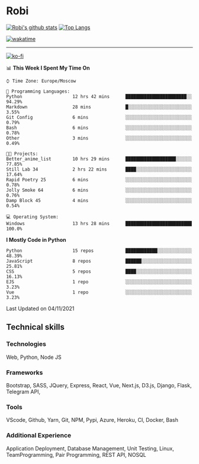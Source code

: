 # Robi

[![Robi's github stats](https://github-readme-stats-lime-theta.vercel.app/api?username=robimez&count_private=true&show_icons=true&theme=dark)](https://github.com/RobiMez)
[![Top Langs](https://github-readme-stats-lime-theta.vercel.app/api/top-langs/?username=robimez&layout=compact)](https://github.com/robimez)

[![wakatime](https://wakatime.com/badge/user/b864c643-d1a3-41f5-9e0f-8ecf20a95c65.svg)](https://wakatime.com/@b864c643-d1a3-41f5-9e0f-8ecf20a95c65)

---
[![ko-fi](https://ko-fi.com/img/githubbutton_sm.svg)](https://ko-fi.com/K3K74LSLU)

<!--START_SECTION:waka-->
📊 **This Week I Spent My Time On** 

```text
⌚︎ Time Zone: Europe/Moscow

💬 Programming Languages: 
Python                   12 hrs 42 mins      ███████████████████████░░   94.29% 
Markdown                 28 mins             █░░░░░░░░░░░░░░░░░░░░░░░░   3.55% 
Git Config               6 mins              ░░░░░░░░░░░░░░░░░░░░░░░░░   0.79% 
Bash                     6 mins              ░░░░░░░░░░░░░░░░░░░░░░░░░   0.78% 
Other                    3 mins              ░░░░░░░░░░░░░░░░░░░░░░░░░   0.49%

🐱‍💻 Projects: 
Better_anime_list        10 hrs 29 mins      ███████████████████░░░░░░   77.85% 
Still Lab 34             2 hrs 22 mins       ████░░░░░░░░░░░░░░░░░░░░░   17.64% 
Rapid Poetry 25          6 mins              ░░░░░░░░░░░░░░░░░░░░░░░░░   0.78% 
Jolly Smoke 64           6 mins              ░░░░░░░░░░░░░░░░░░░░░░░░░   0.76% 
Damp Block 45            4 mins              ░░░░░░░░░░░░░░░░░░░░░░░░░   0.54%

💻 Operating System: 
Windows                  13 hrs 28 mins      █████████████████████████   100.0%

```

**I Mostly Code in Python** 

```text
Python                   15 repos            ████████████░░░░░░░░░░░░░   48.39% 
JavaScript               8 repos             ██████░░░░░░░░░░░░░░░░░░░   25.81% 
CSS                      5 repos             ████░░░░░░░░░░░░░░░░░░░░░   16.13% 
EJS                      1 repo              ░░░░░░░░░░░░░░░░░░░░░░░░░   3.23% 
Vue                      1 repo              ░░░░░░░░░░░░░░░░░░░░░░░░░   3.23%

```



 Last Updated on 04/11/2021
<!--END_SECTION:waka-->

## Technical skills

### Technologies 

Web, Python, Node JS

### Frameworks

Bootstrap, SASS, JQuery, Express, React, Vue, Next.js,
D3.js, Django, Flask, Telegram API,

### Tools

VScode, Github, Yarn, Git, NPM, Pypi, Azure, Heroku, CI, Docker, Bash

### Additional Experience

Application Deployment, Database Management, Unit Testing, Linux, TeamProgramming, Pair Programming, REST API, NOSQL

